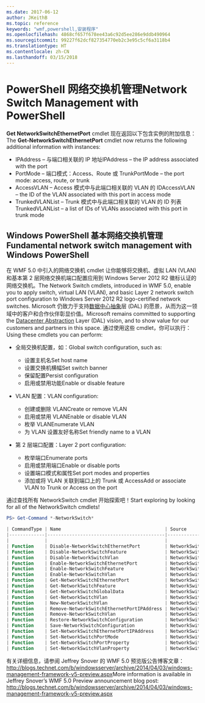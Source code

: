 ```yaml
---
ms.date: 2017-06-12
author: JKeithB
ms.topic: reference
keywords: "wmf,powershell,安装程序"
ms.openlocfilehash: 4868cf657f678ee43a6c92d5ee286e9ddb490964
ms.sourcegitcommit: 99227f62dcf827354770eb2c3e95c5cf6a3118b4
ms.translationtype: HT
ms.contentlocale: zh-CN
ms.lasthandoff: 03/15/2018
---
```

# <a name="network-switch-management-with-powershell"></a><span data-ttu-id="c5df0-102">PowerShell 网络交换机管理</span><span class="sxs-lookup"><span data-stu-id="c5df0-102">Network Switch Management with PowerShell</span></span>

<span data-ttu-id="c5df0-103">**Get NetworkSwitchEthernetPort** cmdlet 现在返回以下包含实例的附加信息：</span><span class="sxs-lookup"><span data-stu-id="c5df0-103">The **Get-NetworkSwitchEthernetPort** cmdlet now returns the following additional information with instances:</span></span>

- <span data-ttu-id="c5df0-104">IPAddress – 与端口相关联的 IP 地址</span><span class="sxs-lookup"><span data-stu-id="c5df0-104">IPAddress – the IP address associated with the port</span></span>
- <span data-ttu-id="c5df0-105">PortMode – 端口模式：Access、Route 或 Trunk</span><span class="sxs-lookup"><span data-stu-id="c5df0-105">PortMode – the port mode: access, route, or trunk</span></span>
- <span data-ttu-id="c5df0-106">AccessVLAN – Access 模式中与此端口相关联的 VLAN 的 ID</span><span class="sxs-lookup"><span data-stu-id="c5df0-106">AccessVLAN – the ID of the VLAN associated with this port in access mode</span></span>
- <span data-ttu-id="c5df0-107">TrunkedVLANList – Trunk 模式中与此端口相关联的 VLAN 的 ID 列表</span><span class="sxs-lookup"><span data-stu-id="c5df0-107">TrunkedVLANList – a list of IDs of VLANs associated with this port in trunk mode</span></span>

## <a name="fundamental-network-switch-management-with-windows-powershell"></a><span data-ttu-id="c5df0-108">Windows PowerShell 基本网络交换机管理</span><span class="sxs-lookup"><span data-stu-id="c5df0-108">Fundamental network switch management with Windows PowerShell</span></span>

<span data-ttu-id="c5df0-109">在 WMF 5.0 中引入的网络交换机 cmdlet 让你能够将交换机、虚拟 LAN (VLAN) 和基本第 2 层网络交换机端口配置应用到 Windows Server 2012 R2 徽标认证的网络交换机。</span><span class="sxs-lookup"><span data-stu-id="c5df0-109">The Network Switch cmdlets, introduced in WMF 5.0, enable you to apply switch, virtual LAN (VLAN), and basic Layer 2 network switch port configuration to Windows Server 2012 R2 logo-certified network switches.</span></span> <span data-ttu-id="c5df0-110">Microsoft 仍致力于支持[数据中心抽象](http://technet.microsoft.com/cloud/dal.aspx)层 (DAL) 的愿景，从而为这一领域中的客户和合作伙伴彰显价值。</span><span class="sxs-lookup"><span data-stu-id="c5df0-110">Microsoft remains committed to supporting the [Datacenter Abstraction](http://technet.microsoft.com/cloud/dal.aspx) Layer (DAL) vision, and to show value for our customers and partners in this space.</span></span> <span data-ttu-id="c5df0-111">通过使用这些 cmdlet，你可以执行：</span><span class="sxs-lookup"><span data-stu-id="c5df0-111">Using these cmdlets you can perform:</span></span>

- <span data-ttu-id="c5df0-112">全局交换机配置，如：</span><span class="sxs-lookup"><span data-stu-id="c5df0-112">Global switch configuration, such as:</span></span>
    - <span data-ttu-id="c5df0-113">设置主机名</span><span class="sxs-lookup"><span data-stu-id="c5df0-113">Set host name</span></span>
    - <span data-ttu-id="c5df0-114">设置交换机横幅</span><span class="sxs-lookup"><span data-stu-id="c5df0-114">Set switch banner</span></span>
    - <span data-ttu-id="c5df0-115">保留配置</span><span class="sxs-lookup"><span data-stu-id="c5df0-115">Persist configuration</span></span>
    - <span data-ttu-id="c5df0-116">启用或禁用功能</span><span class="sxs-lookup"><span data-stu-id="c5df0-116">Enable or disable feature</span></span>

- <span data-ttu-id="c5df0-117">VLAN 配置：</span><span class="sxs-lookup"><span data-stu-id="c5df0-117">VLAN configuration:</span></span>
    - <span data-ttu-id="c5df0-118">创建或删除 VLAN</span><span class="sxs-lookup"><span data-stu-id="c5df0-118">Create or remove VLAN</span></span>
    - <span data-ttu-id="c5df0-119">启用或禁用 VLAN</span><span class="sxs-lookup"><span data-stu-id="c5df0-119">Enable or disable VLAN</span></span>
    - <span data-ttu-id="c5df0-120">枚举 VLAN</span><span class="sxs-lookup"><span data-stu-id="c5df0-120">Enumerate VLAN</span></span>
    - <span data-ttu-id="c5df0-121">为 VLAN 设置友好名称</span><span class="sxs-lookup"><span data-stu-id="c5df0-121">Set friendly name to a VLAN</span></span>

- <span data-ttu-id="c5df0-122">第 2 层端口配置：</span><span class="sxs-lookup"><span data-stu-id="c5df0-122">Layer 2 port configuration:</span></span>
    - <span data-ttu-id="c5df0-123">枚举端口</span><span class="sxs-lookup"><span data-stu-id="c5df0-123">Enumerate ports</span></span>
    - <span data-ttu-id="c5df0-124">启用或禁用端口</span><span class="sxs-lookup"><span data-stu-id="c5df0-124">Enable or disable ports</span></span>
    - <span data-ttu-id="c5df0-125">设置端口模式和属性</span><span class="sxs-lookup"><span data-stu-id="c5df0-125">Set port modes and properties</span></span>
    - <span data-ttu-id="c5df0-126">添加或将 VLAN 关联到端口上的 Trunk 或 Access</span><span class="sxs-lookup"><span data-stu-id="c5df0-126">Add or associate VLAN to Trunk or Access on the port</span></span>

<span data-ttu-id="c5df0-127">通过查找所有 NetworkSwitch cmdlet 开始探索吧！</span><span class="sxs-lookup"><span data-stu-id="c5df0-127">Start exploring by looking for all of the NetworkSwitch cmdlets!</span></span>

```powershell
PS> Get-Command *-NetworkSwitch*

| CommandType | Name                                      | Source        |
|-------------|-------------------------------------------|---------------|
|             |                                           |               |
| Function    | Disable-NetworkSwitchEthernetPort         | NetworkSwitch |
| Function    | Disable-NetworkSwitchFeature              | NetworkSwitch |
| Function    | Disable-NetworkSwitchVlan                 | NetworkSwitch |
| Function    | Enable-NetworkSwitchEthernetPort          | NetworkSwitch |
| Function    | Enable-NetworkSwitchFeature               | NetworkSwitch |
| Function    | Enable-NetworkSwitchVlan                  | NetworkSwitch |
| Function    | Get-NetworkSwitchEthernetPort             | NetworkSwitch |
| Function    | Get-NetworkSwitchFeature                  | NetworkSwitch |
| Function    | Get-NetworkSwitchGlobalData               | NetworkSwitch |
| Function    | Get-NetworkSwitchVlan                     | NetworkSwitch |
| Function    | New-NetworkSwitchVlan                     | NetworkSwitch |
| Function    | Remove-NetworkSwitchEthernetPortIPAddress | NetworkSwitch |
| Function    | Remove-NetworkSwitchVlan                  | NetworkSwitch |
| Function    | Restore-NetworkSwitchConfiguration        | NetworkSwitch |
| Function    | Save-NetworkSwitchConfiguration           | NetworkSwitch |
| Function    | Set-NetworkSwitchEthernetPortIPAddress    | NetworkSwitch |
| Function    | Set-NetworkSwitchPortMode                 | NetworkSwitch |
| Function    | Set-NetworkSwitchPortProperty             | NetworkSwitch |
| Function    | Set-NetworkSwitchVlanProperty             | NetworkSwitch |
```

<span data-ttu-id="c5df0-128">有关详细信息，请参阅 Jeffrey Snover 的 WMF 5.0 预览版公告博客文章：<http://blogs.technet.com/b/windowsserver/archive/2014/04/03/windows-management-framework-v5-preview.aspx></span><span class="sxs-lookup"><span data-stu-id="c5df0-128">More information is available in Jeffrey Snover’s WMF 5.0 Preview announcement blog post: <http://blogs.technet.com/b/windowsserver/archive/2014/04/03/windows-management-framework-v5-preview.aspx></span></span>

